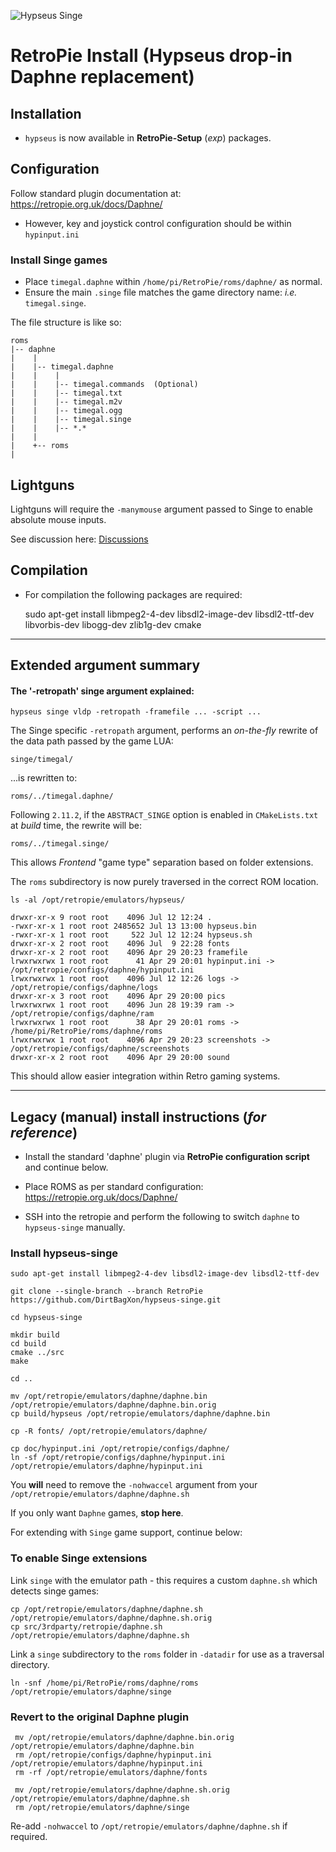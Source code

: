 ![Hypseus Singe](https://raw.githubusercontent.com/DirtBagXon/hypseus-singe/master/screenshots/hypseus-minilogo.png)

# RetroPie Install (Hypseus drop-in Daphne replacement)

## Installation

* `hypseus` is now available in **RetroPie-Setup** (_exp_) packages.

## Configuration

Follow standard plugin documentation at: https://retropie.org.uk/docs/Daphne/

* However, key and joystick control configuration should be within `hypinput.ini`

### Install Singe games

* Place ``timegal.daphne`` within ``/home/pi/RetroPie/roms/daphne/`` as normal.
* Ensure the main ``.singe`` file matches the game directory name: *i.e.* ``timegal.singe``.

The file structure is like so:

    roms
    |-- daphne
    |    |
    |    |-- timegal.daphne
    |    |    |
    |    |    |-- timegal.commands  (Optional)
    |    |    |-- timegal.txt
    |    |    |-- timegal.m2v
    |    |    |-- timegal.ogg
    |    |    |-- timegal.singe
    |    |    |-- *.*
    |    |
    |    +-- roms
    |


## Lightguns

Lightguns will require the ``-manymouse`` argument passed to Singe to enable absolute mouse inputs.

See discussion here: [Discussions](https://github.com/DirtBagXon/hypseus-singe/discussions/)

## Compilation

* For compilation the following packages are required:

    sudo apt-get install libmpeg2-4-dev libsdl2-image-dev libsdl2-ttf-dev libvorbis-dev libogg-dev zlib1g-dev cmake

*  *  *  *  *

## Extended argument summary

#### The '-retropath' singe argument explained:

    hypseus singe vldp -retropath -framefile ... -script ...

The Singe specific ``-retropath`` argument, performs an *on-the-fly* rewrite of the data path passed by the game LUA:

    singe/timegal/

...is rewritten to:

    roms/../timegal.daphne/

Following ``2.11.2``, if the ``ABSTRACT_SINGE`` option is enabled in ``CMakeLists.txt`` at _build_ time, the rewrite will be:

    roms/../timegal.singe/

This allows _Frontend_ "game type" separation based on folder extensions.

The ``roms`` subdirectory is now purely traversed in the correct ROM location.

    ls -al /opt/retropie/emulators/hypseus/

    drwxr-xr-x 9 root root    4096 Jul 12 12:24 .
    -rwxr-xr-x 1 root root 2485652 Jul 13 13:00 hypseus.bin
    -rwxr-xr-x 1 root root     522 Jul 12 12:24 hypseus.sh
    drwxr-xr-x 2 root root    4096 Jul  9 22:28 fonts
    drwxr-xr-x 2 root root    4096 Apr 29 20:23 framefile
    lrwxrwxrwx 1 root root      41 Apr 29 20:01 hypinput.ini -> /opt/retropie/configs/daphne/hypinput.ini
    lrwxrwxrwx 1 root root    4096 Jul 12 12:26 logs -> /opt/retropie/configs/daphne/logs
    drwxr-xr-x 3 root root    4096 Apr 29 20:00 pics
    lrwxrwxrwx 1 root root    4096 Jun 28 19:39 ram -> /opt/retropie/configs/daphne/ram
    lrwxrwxrwx 1 root root      38 Apr 29 20:01 roms -> /home/pi/RetroPie/roms/daphne/roms
    lrwxrwxrwx 1 root root    4096 Apr 29 20:23 screenshots -> /opt/retropie/configs/daphne/screenshots
    drwxr-xr-x 2 root root    4096 Apr 29 20:00 sound

This should allow easier integration within Retro gaming systems.

  *  *  *  *  *

## Legacy (manual) install instructions (_for reference_)

* Install the standard 'daphne' plugin via **RetroPie configuration script** and continue below.

* Place ROMS as per standard configuration: https://retropie.org.uk/docs/Daphne/

* SSH into the retropie and perform the following to switch `daphne` to `hypseus-singe` manually.

### Install hypseus-singe

    sudo apt-get install libmpeg2-4-dev libsdl2-image-dev libsdl2-ttf-dev

    git clone --single-branch --branch RetroPie https://github.com/DirtBagXon/hypseus-singe.git

    cd hypseus-singe

    mkdir build
    cd build
    cmake ../src
    make

    cd ..

    mv /opt/retropie/emulators/daphne/daphne.bin /opt/retropie/emulators/daphne/daphne.bin.orig
    cp build/hypseus /opt/retropie/emulators/daphne/daphne.bin

    cp -R fonts/ /opt/retropie/emulators/daphne/

    cp doc/hypinput.ini /opt/retropie/configs/daphne/
    ln -sf /opt/retropie/configs/daphne/hypinput.ini /opt/retropie/emulators/daphne/hypinput.ini

You **will** need to remove the ``-nohwaccel`` argument from your ``/opt/retropie/emulators/daphne/daphne.sh``

If you only want ``Daphne`` games, **stop here**.

For extending with ``Singe`` game support, continue below:

### To enable Singe extensions

Link ``singe`` with the emulator path - this requires a custom ``daphne.sh`` which detects singe games:

    cp /opt/retropie/emulators/daphne/daphne.sh /opt/retropie/emulators/daphne/daphne.sh.orig
    cp src/3rdparty/retropie/daphne.sh /opt/retropie/emulators/daphne/daphne.sh

Link a ``singe`` subdirectory to the ``roms`` folder in ``-datadir`` for use as a traversal directory.

    ln -snf /home/pi/RetroPie/roms/daphne/roms /opt/retropie/emulators/daphne/singe

### Revert to the original Daphne plugin

     mv /opt/retropie/emulators/daphne/daphne.bin.orig /opt/retropie/emulators/daphne/daphne.bin
     rm /opt/retropie/configs/daphne/hypinput.ini /opt/retropie/emulators/daphne/hypinput.ini
     rm -rf /opt/retropie/emulators/daphne/fonts

     mv /opt/retropie/emulators/daphne/daphne.sh.orig /opt/retropie/emulators/daphne/daphne.sh
     rm /opt/retropie/emulators/daphne/singe

Re-add ``-nohwaccel`` to  ``/opt/retropie/emulators/daphne/daphne.sh`` if required.


